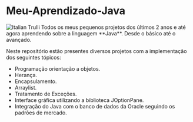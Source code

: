 # Meu-Aprendizado-Java
<img src="https://img.shields.io/badge/Java-ED8B00?style=for-the-badge&logo=java&logoColor=white" alt="Italian Trulli">
Todos os meus pequenos projetos dos últimos 2 anos e até agora aprendendo sobre a linguagem **Java**.
Desde o básico até o avançado.

Neste repositório estão presentes diversos projetos com a implementação dos seguintes tópicos:
- Programação orientação a objetos.
- Herança.
- Encapsulamento.
- Arraylist.
- Tratamento de Exceções.
- Interface gráfica utilizando a biblioteca JOptionPane.
- Integração do Java com o banco de dados da Oracle seguindo os padrões de mercado.

